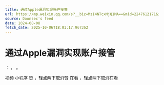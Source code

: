 ```yaml
---
title: 通过Apple漏洞实现账户接管
url: https://mp.weixin.qq.com/s?__biz=MzI4NTcxMjQ1MA==&mid=2247612171&idx=1&sn=a4a79689b008bc43644d4757eccc8c18
source: Doonsec's feed
date: 2024-08-08
fetch_date: 2025-10-06T18:01:17.967362
---
```


# 通过Apple漏洞实现账户接管

：
，
。

视频
小程序
赞
，轻点两下取消赞
在看
，轻点两下取消在看